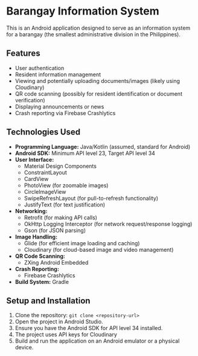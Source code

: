 # Barangay Information System

This is an Android application designed to serve as an information system for a barangay (the smallest administrative division in the Philippines).

## Features
*   User authentication
*   Resident information management
*   Viewing and potentially uploading documents/images (likely using Cloudinary)
*   QR code scanning (possibly for resident identification or document verification)
*   Displaying announcements or news
*   Crash reporting via Firebase Crashlytics

## Technologies Used

*   **Programming Language:** Java/Kotlin (assumed, standard for Android)
*   **Android SDK:** Minimum API level 23, Target API level 34
*   **User Interface:**
    *   Material Design Components
    *   ConstraintLayout
    *   CardView
    *   PhotoView (for zoomable images)
    *   CircleImageView
    *   SwipeRefreshLayout (for pull-to-refresh functionality)
    *   JustifyText (for text justification)
*   **Networking:**
    *   Retrofit (for making API calls)
    *   OkHttp Logging Interceptor (for network request/response logging)
    *   Gson (for JSON parsing)
*   **Image Handling:**
    *   Glide (for efficient image loading and caching)
    *   Cloudinary (for cloud-based image and video management)
*   **QR Code Scanning:**
    *   ZXing Android Embedded
*   **Crash Reporting:**
    *   Firebase Crashlytics
*   **Build System:** Gradle

## Setup and Installation
1.  Clone the repository: `git clone <repository-url>`
2.  Open the project in Android Studio.
3.  Ensure you have the Android SDK for API level 34 installed.
4.  The project uses API keys for Cloudinary
5.  Build and run the application on an Android emulator or a physical device.


